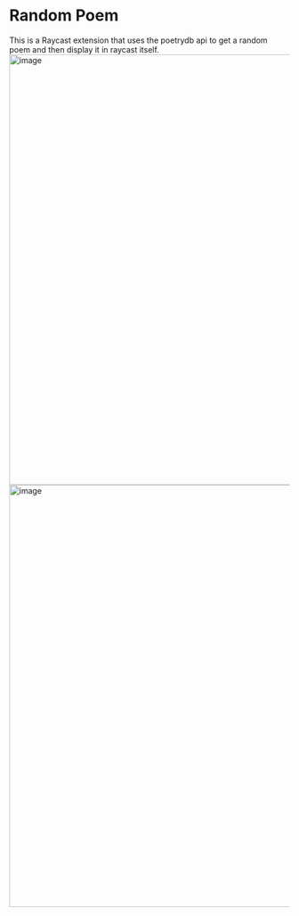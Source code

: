 # Random Poem
This is a Raycast extension that uses the poetrydb api to get a random poem and then display it in raycast itself.
<img width="773" alt="image" src="https://github.com/pranshu314/Random-Poem-Raycast/assets/110905434/71eb2d50-9d5b-4b4f-b44d-8029b23f6917">
<img width="758" alt="image" src="https://github.com/pranshu314/Random-Poem-Raycast/assets/110905434/896203ff-606f-400d-94a1-dd67531b0c94">

